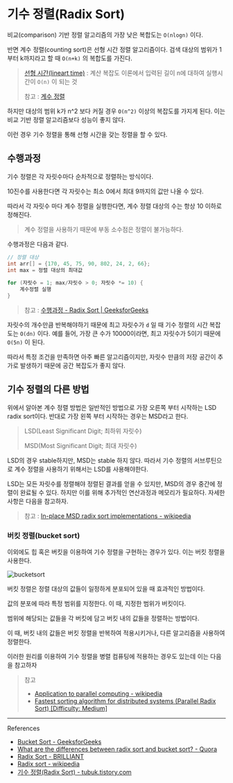 # 기수 정렬(Radix Sort)

비교(comparison) 기반 정렬 알고리즘의 가장 낮은 복합도는 `O(nlogn)` 이다.

반면 계수 정렬(counting sort)은 선형 시간 정렬 알고리즘이다. 검색 대상의 범위가 1부터 k까지라고 할 때 `O(n+k)` 의 복합도를 가진다.

> [선형 시간(lineart time)](https://ko.wikipedia.org/wiki/%EC%84%A0%ED%98%95_%EC%8B%9C%EA%B0%84) : 계산 복잡도 이론에서 입력된 길이 n에 대하여 실행시간이 `O(n)` 이 되는 것
>
> 참고 : [계수 정렬](https://github.com/Im-D/Dev-Docs/blob/master/CS/Counting-sort.md)

하지만 대상의 범위 k가 n^2 보다 커질 경우 `O(n^2)` 이상의 복잡도를 가지게 된다. 이는 비교 기반 정렬 알고리즘보다 성능이 좋지 않다.

이런 경우 기수 정렬을 통해 선형 시간을 갖는 정렬을 할 수 있다. 

## 수행과정

기수 정렬은 각 자릿수마다  순차적으로 정렬하는 방식이다. 

10진수를 사용한다면 각 자릿수는 최소 0에서 최대 9까지의 값만 나올 수 있다.

따라서 각 자릿수 마다 계수 정렬을 실행한다면, 계수 정렬 대상의 수는 항상 10 이하로 정해진다.

> 계수 정렬을 사용하기 때문에 부동 소수점은 정렬이 불가능하다.

수행과정은 다음과 같다.

```java
// 정렬 대상
int arr[] = {170, 45, 75, 90, 802, 24, 2, 66};
int max = 정렬 대상의 최대값
    
for (자릿수 = 1; max/자릿수 > 0; 자릿수 *= 10) {
	계수정렬 실행
} 
```

> 참고 :  [수행과정 - Radix Sort | GeeksforGeeks](https://youtu.be/nu4gDuFabIM?t=18)



자릿수의 개수만큼 반복해야하기 때문에 최고 자릿수가 `d` 일 때 기수 정렬의 시간 복잡도는 `O(dn)` 이다. 예를 들어, 가장 큰 수가 10000이라면, 최고 자릿수가 5이기 때문에 `O(5n)` 이 된다.

따라서 특정 조건을 만족하면 아주 빠른 알고리즘이지만, 자릿수 만큼의 저장 공간이 추가로 발생하기 때문에 공간 복잡도가 좋지 않다.

## 기수 정렬의 다른 방법

위에서 알아본 계수 정렬 방법은 일반적인 방법으로 가장 오른쪽 부터 시작하는 LSD radix sort이다. 반대로 가장 왼쪽 부터 시작하는 경우는 MSD라고 한다.

> LSD(Least Significant Digit; 최하위 자릿수)
>
> MSD(Most Significant Digit; 최대 자릿수)

LSD의 경우 stable하지만, MSD는 stable 하지 않다. 따라서 기수 정렬의 서브루틴으로 계수 정렬을 사용하기 위해서는 LSD를 사용해야한다.

LSD는 모든 자릿수를 정렬해야 정렬된 결과를 얻을 수 있지만, MSD의 경우 중간에 정렬이 완료될 수 있다. 하지만 이를 위해 추가적인 연산과정과 메모리가 필요하다. 자세한 사항은 다음을 참고하자.

> 참고 : [In-place MSD radix sort implementations - wikipedia](https://en.wikipedia.org/wiki/Radix_sort#In-place_MSD_radix_sort_implementations)

### 버킷 정렬(bucket sort)

이외에도 힙 혹은 버킷을 이용하여 기수 정렬을 구현하는 경우가 있다. 이는 버킷 정렬을 사용한다.

![bucketsort](../assets/images/bucket-sort.png)

버킷 정렬은 정렬 대상의 값들이 일정하게 분포되어 있을 때 효과적인 방법이다.

값의 분포에 따라 특정 범위를 지정한다. 이 때, 지정한 범위가 버킷이다.

범위에 해당되는 값들을 각 버킷에 담고 버킷 내의 값들을 정렬하는 방법이다.

이 때, 버킷 내의 값들은 버킷 정렬을 반복하여 적용시키거나, 다른 알고리즘을 사용하여 정렬한다.

이러한 원리를 이용하여 기수 정렬을 병렬 컴퓨팅에 적용하는 경우도 있는데 이는 다음을 참고하자

> 참고 
>
> - [Application to parallel computing - wikipedia](https://en.wikipedia.org/wiki/Radix_sort#Application_to_parallel_computing)
> - [Fastest sorting algorithm for distributed systems (Parallel Radix Sort) [Difficulty: Medium]](https://summerofhpc.prace-ri.eu/fastest-sorting-algorithm-for-distributed-systems-parallel-radix-sort-difficulty-medium/)

---

References

- [Bucket Sort - GeeksforGeeks](https://www.geeksforgeeks.org/bucket-sort-2/)
- [What are the differences between radix sort and bucket sort? - Quora](https://www.quora.com/What-are-the-differences-between-radix-sort-and-bucket-sort)
- [Radix Sort - BRILLIANT](https://brilliant.org/wiki/radix-sort/)
- [Radix sort - wikipedia](https://en.wikipedia.org/wiki/Radix_sort)
- [기수 정렬(Radix Sort) - tubuk.tistory.com](https://tubuk.tistory.com/16)
